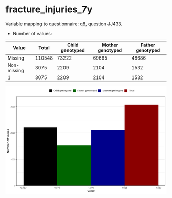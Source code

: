 # fracture_injuries_7y
Variable mapping to questionnaire: q8, question JJ433.
- Number of values:

| Value | Total | Child genotyped | Mother genotyped | Father genotyped |
| ----- | ----- | --------------- | ---------------- | ---------------- |
| Missing | 110548 | 73222 | 69665 | 48686 |
| Non-missing | 3075 | 2209 | 2104 | 1532 |
| 1 | 3075 | 2209 | 2104 | 1532 |



![](fracture_injuries_7y_n.png)



